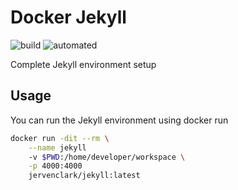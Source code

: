 # Docker Jekyll

![build](https://img.shields.io/docker/cloud/build/jervenclark/jekyll) ![automated](https://img.shields.io/docker/cloud/automated/jervenclark/jekyll)

Complete Jekyll environment setup

## Usage

You can run the Jekyll environment using docker run
```sh
docker run -dit --rm \
    --name jekyll
    -v $PWD:/home/developer/workspace \
    -p 4000:4000 
    jervenclark/jekyll:latest
```


